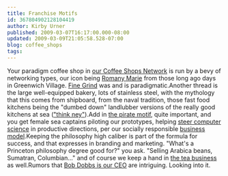 ```yaml
---
title: Franchise Motifs
id: 367804902128104419
author: Kirby Urner
published: 2009-03-07T16:17:00.000-08:00
updated: 2009-03-09T21:05:58.528-07:00
blog: coffee_shops
tags: 
---
```


Your paradigm coffee shop in [our Coffee Shops Network](http://worldgame.blogspot.com/2008/11/wanderers-20081119.html) is run by a bevy of networking types, our icon being [Romany Marie](http://www.butlerbooks.com/romaquofgrvi.html) from those long ago days in Greenwich Village.  [Fine Grind](http://controlroom.blogspot.com/2009/03/storyboarding-tomorrow.html) was and is paradigmatic.Another thread is the large well-equipped bakery, lots of stainless steel, with the mythology that this comes from shipboard, from the naval tradition, those fast food kitchens being the "dumbed down" landlubber versions of the really good kitchens at sea (["think ney"](http://worldgame.blogspot.com/2006/01/visiting-omsi.html)).Add in [the pirate motif](http://mybizmo.blogspot.com/2006/09/yar.html), quite important, and you get female sea captains piloting our prototypes, helping [steer computer science](http://www.grunch.net/synergetics/adaessay.html) in productive directions, per our socially responsible [business model](http://coffeeshopsnet.blogspot.com/2009/03/csn-circuits.html).Keeping the philosophy high caliber is part of the formula for success, and that expresses in branding and marketing.  "What's a Princeton philosophy degree good for?" you ask.  "Selling Arabica beans, Sumatran, Columbian..." and of course we keep a hand in [the tea business](http://worldgame.blogspot.com/2006/11/artifact.html) as well.Rumors that [Bob Dobbs is our CEO](http://worldgame.blogspot.com/2008/12/sketching-comics.html) are intriguing.  Looking into it.